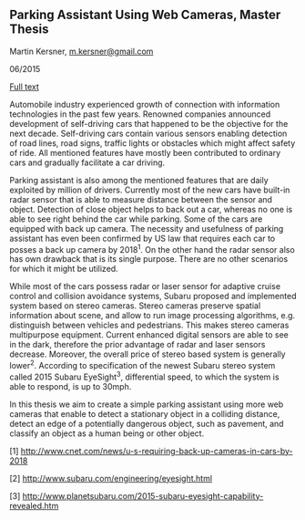 ## Parking Assistant Using Web Cameras, Master Thesis

Martin Kersner, <m.kersner@gmail.com>

06/2015

[Full text](https://www.dropbox.com/s/lorzz7gobh0ev2v/Master_Thesis_Martin_Kersner.pdf?dl=0)

Automobile industry experienced growth of connection with information technologies in the past few years.
Renowned companies announced development of self-driving cars that happened to be the objective for the next decade.
Self-driving cars contain various sensors enabling detection of road lines, road signs, traffic lights or obstacles which might affect safety of ride.
All mentioned features have mostly been contributed to ordinary cars and 
gradually facilitate a car driving.

Parking assistant is also among the mentioned features that are daily exploited by million of drivers.
Currently most of the new cars have built-in radar sensor that is able to measure distance between the sensor and object.
Detection of close object helps to back out a car, whereas no one is able to see right behind the car while parking.
Some of the cars are equipped with back up camera.
The necessity and usefulness of parking assistant has even been confirmed by US law that requires each car to posses a back up camera by 2018<sup>1</sup>.
On the other hand the radar sensor also has own drawback that is its single purpose.
There are no other scenarios for which it might be utilized.

While most of the cars possess radar or laser sensor for adaptive cruise control and collision avoidance systems, Subaru proposed and implemented system based on stereo cameras.
Stereo cameras preserve spatial information about scene, and allow to run image processing algorithms, e.g. distinguish between vehicles and pedestrians.
This makes stereo cameras multipurpose equipment.
Current enhanced digital sensors are able to see in the dark, therefore the prior advantage of radar and laser sensors decrease. 
Moreover, the overall price of stereo based system is generally lower<sup>2</sup>.
According to specification of the newest Subaru stereo system called 2015 Subaru EyeSight<sup>3</sup>, differential speed, to which the system is able to respond, is up to 30mph.

In this thesis we aim to create a simple parking assistant using more web cameras that enable to detect a stationary object in a colliding distance, detect an edge of a potentially dangerous object, such as pavement, and classify an object as a human being or other object.


[1] http://www.cnet.com/news/u-s-requiring-back-up-cameras-in-cars-by-2018    

[2] http://www.subaru.com/engineering/eyesight.html    

[3] http://www.planetsubaru.com/2015-subaru-eyesight-capability-revealed.htm
